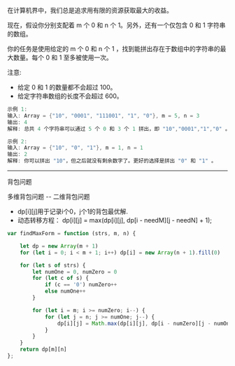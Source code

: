 在计算机界中，我们总是追求用有限的资源获取最大的收益。

现在，假设你分别支配着 m 个 0 和 n 个 1。另外，还有一个仅包含 0 和 1 字符串的数组。

你的任务是使用给定的 m 个 0 和 n 个 1 ，找到能拼出存在于数组中的字符串的最大数量。每个 0 和 1 至多被使用一次。

注意:

- 给定 0 和 1 的数量都不会超过 100。
- 给定字符串数组的长度不会超过 600。

```cpp
示例 1:
输入: Array = {"10", "0001", "111001", "1", "0"}, m = 5, n = 3
输出: 4
解释: 总共 4 个字符串可以通过 5 个 0 和 3 个 1 拼出，即 "10","0001","1","0" 。

示例 2:
输入: Array = {"10", "0", "1"}, m = 1, n = 1
输出: 2
解释: 你可以拼出 "10"，但之后就没有剩余数字了。更好的选择是拼出 "0" 和 "1" 。
```

---

背包问题

多维背包问题 -- 二维背包问题

- dp[i][j]用于记录i个0，j个1的背包最优解.
- 动态转移方程：  dp[i][j] = max(dp[i][j], dp[i - needM][j - needN] + 1);

```javascript
var findMaxForm = function (strs, m, n) {

    let dp = new Array(m + 1)
    for (let i = 0; i < m + 1; i++) dp[i] = new Array(n + 1).fill(0)

    for (let s of strs) {
        let numOne = 0, numZero = 0
        for (let c of s) {
            if (c == '0') numZero++
            else numOne++
        }

        for (let i = m; i >= numZero; i--) {
            for (let j = n; j >= numOne; j--) {
                dp[i][j] = Math.max(dp[i][j], dp[i - numZero][j - numOne] + 1)
            }
        }
    }
    return dp[m][n]
};
```



